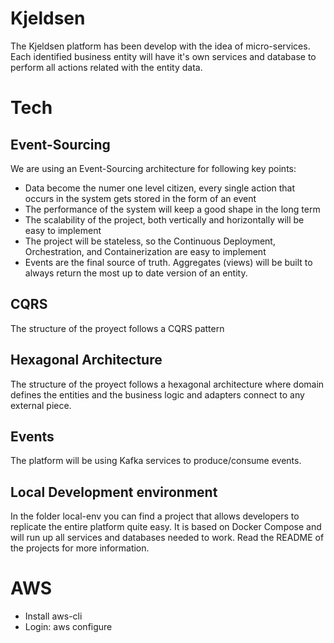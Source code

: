 # Kjeldsen

The Kjeldsen platform has been develop with the idea of micro-services. Each identified business entity will have it's own services and database to perform all actions related with the entity data.

# Tech

## Event-Sourcing
We are using an Event-Sourcing architecture for following key points:
- Data become the numer one level citizen, every single action that occurs in the system gets stored in the form of an event
- The performance of the system will keep a good shape in the long term
- The scalability of the project, both vertically and horizontally will be easy to implement
- The project will be stateless, so the Continuous Deployment, Orchestration, and Containerization are easy to implement
- Events are the final source of truth. Aggregates (views) will be built to always return the most up to date version of an entity.

## CQRS
The structure of the proyect follows a CQRS pattern

## Hexagonal Architecture
The structure of the proyect follows a hexagonal architecture where domain defines the entities and the business logic and adapters connect to any external piece.

## Events

The platform will be using Kafka services to produce/consume events.

## Local Development environment

In the folder local-env you can find a project that allows developers to replicate the entire platform quite easy. It is based on Docker Compose and will run up all services and databases needed to work. Read the README of the projects for more information.

# AWS 
- Install aws-cli
- Login: aws configure
